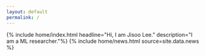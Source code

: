 ```yaml
---
layout: default
permalink: /
---
```


{% include home/index.html headline="Hi, I am Jisoo Lee." description="I am a ML researcher."%}
{% include home/news.html source=site.data.news %}

